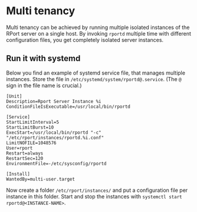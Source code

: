 # Multi tenancy 
Multi tenancy can be achieved by running multiple isolated instances of the RPort server on a single host.
By invoking `rportd` multiple time with different configuration files, you get completely isolated server instances.

## Run it with systemd
Below you find an example of systemd service file, that manages multiple instances.
Store the file in `/etc/systemd/system/rportd@.service`. (The `@` sign in the file name is crucial.)
```
[Unit]
Description=Rport Server Instance %i
ConditionFileIsExecutable=/usr/local/bin/rportd

[Service]
StartLimitInterval=5
StartLimitBurst=10
ExecStart=/usr/local/bin/rportd "-c" "/etc/rport/instances/rportd.%i.conf"
LimitNOFILE=1048576
User=rport
Restart=always
RestartSec=120
EnvironmentFile=-/etc/sysconfig/rportd

[Install]
WantedBy=multi-user.target
```

Now create a folder `/etc/rport/instances/` and put a configuration file per instance in this folder.
Start and stop the instances with `systemctl start rportd@<INSTANCE-NAME>`. 


